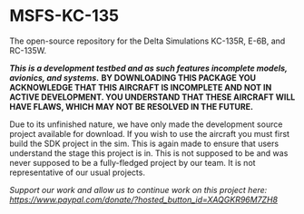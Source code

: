 # MSFS-KC-135
The open-source repository for the Delta Simulations KC-135R, E-6B, and RC-135W.

_**This is a development testbed and as such features incomplete models, avionics, and systems.**_
**BY DOWNLOADING THIS PACKAGE YOU ACKNOWLEDGE THAT THIS AIRCRAFT IS INCOMPLETE AND NOT IN ACTIVE DEVELOPMENT. YOU UNDERSTAND THAT THESE AIRCRAFT WILL HAVE FLAWS, WHICH MAY NOT BE RESOLVED IN THE FUTURE.**

Due to its unfinished nature, we have only made the development source project available for download. If you wish to use the aircraft you must first build the SDK project in the sim. This is again made to ensure that users understand the stage this project is in. This is not supposed to be and was never supposed to be a fully-fledged project by our team. It is not representative of our usual projects.

_Support our work and allow us to continue work on this project here: https://www.paypal.com/donate/?hosted_button_id=XAQGKR96M7ZH8_
